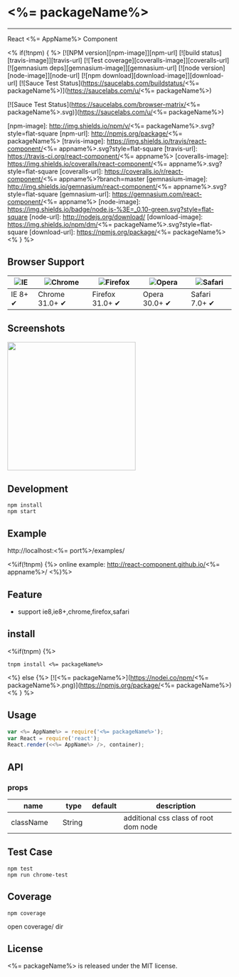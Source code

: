 # <%= packageName%>
---

React <%= AppName%> Component

<% if(!tnpm) { %>
[![NPM version][npm-image]][npm-url]
[![build status][travis-image]][travis-url]
[![Test coverage][coveralls-image]][coveralls-url]
[![gemnasium deps][gemnasium-image]][gemnasium-url]
[![node version][node-image]][node-url]
[![npm download][download-image]][download-url]
[![Sauce Test Status](https://saucelabs.com/buildstatus/<%= packageName%>)](https://saucelabs.com/u/<%= packageName%>)

[![Sauce Test Status](https://saucelabs.com/browser-matrix/<%= packageName%>.svg)](https://saucelabs.com/u/<%= packageName%>)

[npm-image]: http://img.shields.io/npm/v/<%= packageName%>.svg?style=flat-square
[npm-url]: http://npmjs.org/package/<%= packageName%>
[travis-image]: https://img.shields.io/travis/react-component/<%= appname%>.svg?style=flat-square
[travis-url]: https://travis-ci.org/react-component/<%= appname%>
[coveralls-image]: https://img.shields.io/coveralls/react-component/<%= appname%>.svg?style=flat-square
[coveralls-url]: https://coveralls.io/r/react-component/<%= appname%>?branch=master
[gemnasium-image]: http://img.shields.io/gemnasium/react-component/<%= appname%>.svg?style=flat-square
[gemnasium-url]: https://gemnasium.com/react-component/<%= appname%>
[node-image]: https://img.shields.io/badge/node.js-%3E=_0.10-green.svg?style=flat-square
[node-url]: http://nodejs.org/download/
[download-image]: https://img.shields.io/npm/dm/<%= packageName%>.svg?style=flat-square
[download-url]: https://npmjs.org/package/<%= packageName%>
<% } %>

## Browser Support

|![IE](https://raw.github.com/alrra/browser-logos/master/internet-explorer/internet-explorer_48x48.png) | ![Chrome](https://raw.github.com/alrra/browser-logos/master/chrome/chrome_48x48.png) | ![Firefox](https://raw.github.com/alrra/browser-logos/master/firefox/firefox_48x48.png) | ![Opera](https://raw.github.com/alrra/browser-logos/master/opera/opera_48x48.png) | ![Safari](https://raw.github.com/alrra/browser-logos/master/safari/safari_48x48.png)|
| --- | --- | --- | --- | --- |
| IE 8+ ✔ | Chrome 31.0+ ✔ | Firefox 31.0+ ✔ | Opera 30.0+ ✔ | Safari 7.0+ ✔ |

## Screenshots

<img src="" width="288"/>


## Development

```
npm install
npm start
```

## Example

http://localhost:<%= port%>/examples/

<%if(!tnpm) {%>
online example: http://react-component.github.io/<%= appname%>/
<%}%>

## Feature

* support ie8,ie8+,chrome,firefox,safari


## install

<%if(tnpm) {%>
```
tnpm install <%= packageName%>
```
<%} else {%>
[![<%= packageName%>](https://nodei.co/npm/<%= packageName%>.png)](https://npmjs.org/package/<%= packageName%>)
<% } %>

## Usage

```js
var <%= AppName%> = require('<%= packageName%>');
var React = require('react');
React.render(<<%= AppName%> />, container);
```

## API

### props

<table class="table table-bordered table-striped">
    <thead>
    <tr>
        <th style="width: 100px;">name</th>
        <th style="width: 50px;">type</th>
        <th style="width: 50px;">default</th>
        <th>description</th>
    </tr>
    </thead>
    <tbody>
        <tr>
          <td>className</td>
          <td>String</td>
          <td></td>
          <td>additional css class of root dom node</td>
        </tr>
    </tbody>
</table>


## Test Case

```
npm test
npm run chrome-test
```

## Coverage

```
npm coverage
```

open coverage/ dir

## License

<%= packageName%> is released under the MIT license.
